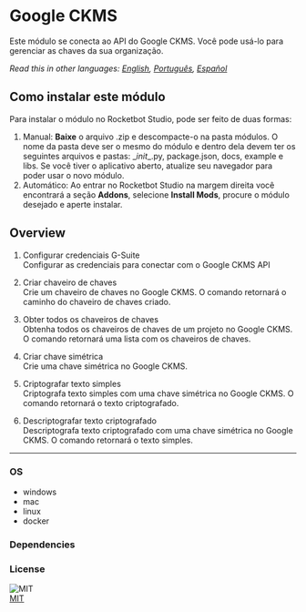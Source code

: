 # Google CKMS
  
Este módulo se conecta ao API do Google CKMS. Você pode usá-lo para gerenciar as chaves da sua organização.  

*Read this in other languages: [English](README.md), [Português](README.pr.md), [Español](README.es.md)*

## Como instalar este módulo
  
Para instalar o módulo no Rocketbot Studio, pode ser feito de duas formas:
1. Manual: __Baixe__ o arquivo .zip e descompacte-o na pasta módulos. O nome da pasta deve ser o mesmo do módulo e dentro dela devem ter os seguintes arquivos e pastas: \__init__.py, package.json, docs, example e libs. Se você tiver o aplicativo aberto, atualize seu navegador para poder usar o novo módulo.
2. Automático: Ao entrar no Rocketbot Studio na margem direita você encontrará a seção **Addons**, selecione **Install Mods**, procure o módulo desejado e aperte instalar.  


## Overview


1. Configurar credenciais G-Suite  
Configurar as credenciais para conectar com o Google CKMS API

2. Criar chaveiro de chaves  
Crie um chaveiro de chaves no Google CKMS. O comando retornará o caminho do chaveiro de chaves criado.

3. Obter todos os chaveiros de chaves  
Obtenha todos os chaveiros de chaves de um projeto no Google CKMS. O comando retornará uma lista com os chaveiros de chaves.

4. Criar chave simétrica  
Crie uma chave simétrica no Google CKMS.

5. Criptografar texto simples  
Criptografa texto simples com uma chave simétrica no Google CKMS. O comando retornará o texto criptografado.

6. Descriptografar texto criptografado  
Descriptografa texto criptografado com uma chave simétrica no Google CKMS. O comando retornará o texto simples.  




----
### OS

- windows
- mac
- linux
- docker

### Dependencies

### License
  
![MIT](https://camo.githubusercontent.com/107590fac8cbd65071396bb4d04040f76cde5bde/687474703a2f2f696d672e736869656c64732e696f2f3a6c6963656e73652d6d69742d626c75652e7376673f7374796c653d666c61742d737175617265)  
[MIT](http://opensource.org/licenses/mit-license.ph)